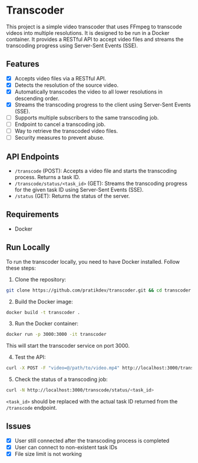 # Transcoder

This project is a simple video transcoder that uses FFmpeg to transcode videos into multiple resolutions. It is designed to be run in a Docker container.
It provides a RESTful API to accept video files and streams the transcoding progress using Server-Sent Events (SSE).

## Features

- [x] Accepts video files via a RESTful API.
- [x] Detects the resolution of the source video.
- [x] Automatically transcodes the video to all lower resolutions in descending order.
- [x] Streams the transcoding progress to the client using Server-Sent Events (SSE).
- [ ] Supports multiple subscribers to the same transcoding job.
- [ ] Endpoint to cancel a transcoding job.
- [ ] Way to retrieve the transcoded video files.
- [ ] Security measures to prevent abuse.

## API Endpoints

- `/transcode` (POST): Accepts a video file and starts the transcoding process. Returns a task ID.
- `/transcode/status/<task_id>` (GET): Streams the transcoding progress for the given task ID using Server-Sent Events (SSE).
- `/status` (GET): Returns the status of the server.

## Requirements

- Docker

## Run Locally

To run the transcoder locally, you need to have Docker installed. Follow these steps:

1. Clone the repository:

```bash
git clone https://github.com/pratikdev/transcoder.git && cd transcoder
```

2. Build the Docker image:

```bash
docker build -t transcoder .
```

3. Run the Docker container:

```bash
docker run -p 3000:3000 -it transcoder
```

This will start the transcoder service on port 3000.

4. Test the API:

```bash
curl -X POST -F "video=@/path/to/video.mp4" http://localhost:3000/transcode
```

5. Check the status of a transcoding job:

```bash
curl -N http://localhost:3000/transcode/status/<task_id>
```

`<task_id>` should be replaced with the actual task ID returned from the `/transcode` endpoint.

## Issues

- [x] User still connected after the transcoding process is completed
- [x] User can connect to non-existent task IDs
- [x] File size limit is not working
